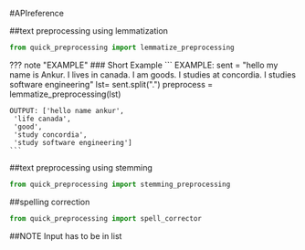 #APIreference

##text preprocessing using lemmatization

```python 
from quick_preprocessing import lemmatize_preprocessing
```

??? note "EXAMPLE" 
    ### Short Example 
    ```
    EXAMPLE: sent = "hello my name is Ankur. I lives in canada. I am goods. I studies at concordia. I studies software engineering"
    lst= sent.split(".")
    preprocess = lemmatize_preprocessing(lst)
    
    OUTPUT: ['hello name ankur',
     'life canada',
     'good',
     'study concordia',
     'study software engineering']
    ```

##text preprocessing using stemming
```python
from quick_preprocessing import stemming_preprocessing
```

##spelling correction
```python
from quick_preprocessing import spell_corrector
```

##NOTE 
Input has to be in list